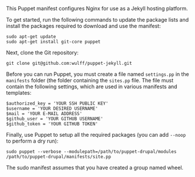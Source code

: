 This Puppet manifest configures Nginx for use as a Jekyll hosting platform.

To get started, run the following commands to update the package lists and install the packages required to download and use the manifest:

    sudo apt-get update
    sudo apt-get install git-core puppet

Next, clone the Git repository:

    git clone git@github.com:wulff/puppet-jekyll.git

Before you can run Puppet, you must create a file named `settings.pp` in the `manifests` folder (the folder containing the `sites.pp` file. The file must contain the following settings, which are used in various manifests and templates:

    $authorized_key = 'YOUR SSH PUBLIC KEY'
    $username = 'YOUR DESIRED USERNAME'
    $mail = 'YOUR E-MAIL ADDRESS'
    $github_user = 'YOUR GITHUB USERNAME'
    $github_token = 'YOUR GITHUB TOKEN'

Finally, use Puppet to setup all the required packages (you can add `--noop` to perform a dry run):

    sudo puppet --verbose --modulepath=/path/to/puppet-drupal/modules /path/to/puppet-drupal/manifests/site.pp

The sudo manifest assumes that you have created a group named wheel.

